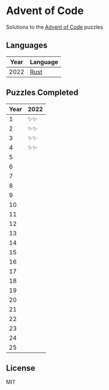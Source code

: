# Advent of Code

Solutions to the [Advent of Code](https://adventofcode.com/) puzzles

## Languages

| Year | Language |
| ---- | -------- |
| 2022 | [Rust](https://www.rust-lang.org/)     |

## Puzzles Completed

| Year | 2022 |
| ---- | ---- |
| 1    | ✨✨ |
| 2    | ✨✨ |
| 3    | ✨✨ |
| 4    | ✨✨ |
| 5    |      |
| 6    |      |
| 7    |      |
| 8    |      |
| 9    |      |
| 10   |      |
| 11   |      |
| 12   |      |
| 13   |      |
| 14   |      |
| 15   |      |
| 16   |      |
| 17   |      |
| 18   |      |
| 19   |      |
| 20   |      |
| 21   |      |
| 22   |      |
| 23   |      |
| 24   |      |
| 25   |      |

## License

MIT
